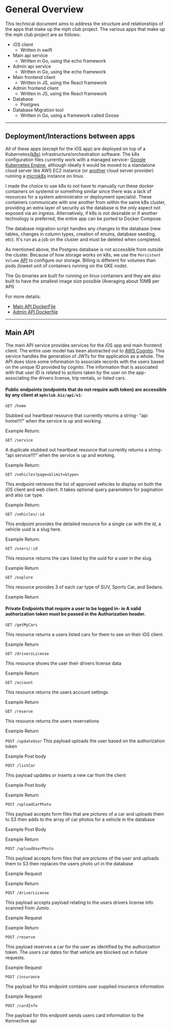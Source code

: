 # General Overview

This technical document aims to address the structure and relationships of the apps that make up the mph club project. The various apps that make up the mph club project are as follows:
- iOS client
  - Written in swift
- Main api service
  - Written in Go, using the echo framework
- Admin api service
  - Written in Go, using the echo framework
- Main frontend client
  - Written in JS, using the React framework
- Admin frontend client
  - Written in JS, using the React framework
- Database
  - Postgres
- Database Migration tool
  - Written in Go, using a framework called Goose
---

## Deployment/Interactions between apps
All of these apps (except for the iOS app) are deployed on top of a Kubernetes[(k8s)](https://kubernetes.io/) infrastructure/orchestration software. The k8s configuration files currently work with a managed service- [Google Kubernetes Engine](https://cloud.google.com/kubernetes-engine/), although ideally it would be moved to a standalone cloud server like AWS EC2 instance (or [another](https://www.hetzner.com/) cloud server provider) running a [microk8s](https://microk8s.io/) instance on linux.

I made the choice to use k8s to not have to manually run these docker containers on systemd or something similar since there was a lack of resources for a system administrator or deployment specialist. These containers communicate with one another from within the same k8s cluster, providing an extra layer of security as the database is the only aspect not exposed via an ingress. Alternatively, if k8s is not desirable or if another technology is preferred, the entire app can be ported to Docker Compose.

The database migration script handles any changes to the database (new tables, changes in column types, creation of enums, database seeding, etc). It's run as a job on the cluster and must be deleted when completed.

As mentioned above, the Postgres database is not accessible from outside the cluster. Because of how storage works on k8s, we use the `Persistent Volume` [API](https://kubernetes.io/docs/concepts/storage/persistent-volumes/) to configure our storage. Billing is different for volumes than pods (lowest unit of containers running on the GKE node).

The Go binaries are built for running on linux containers and they are also built to have the smallest image size possible (Averaging about 10MB per API)

For more details:
 - [Main API DockerFile](https://github.com/mph-club/api/blob/develop/docker/mphclub-rest-server/Dockerfile)
  - [Admin API Dockerfile](https://github.com/mph-club/cs-api/blob/develop/Dockerfile)

---

## Main API

The main API service provides services for the iOS app and main frontend client. The entire user model has been abstracted out to [AWS Cognito](https://aws.amazon.com/cognito/). This service handles the generation of JWTs for the application as a whole. The API does store some information to associate records with the users based on the unique ID provided by cognito. The information that is associated with that user ID is related to actions taken by the user on the app- associating the drivers license, trip rentals, or listed cars.

#### Public endpoints (endpoints that do not require auth token) are accessible by any client at `mphclub.biz/api/v1`:

`GET /home`

Stubbed out heartbeat resource that currently returns a string- “api home!!!!” when the service is up and working.

Example Return:


`GET /service`

A duplicate stubbed out heartbeat resource that currently returns a string- “api service!!!!” when the service is up and working.

Example Return:


`GET /vehicles?page=&limit=&type=`

This endpoint retrieves the list of approved vehicles to display on both the iOS client and web client. It takes optional query parameters for pagination and also car type.

Example Return:


`GET /vehicles/:id`

This endpoint provides the detailed resource for a single car with the id, a vehicle uuid is a slug here.

Example Return:

`GET /users/:id`

This resource returns the cars listed by the uuid for a user in the slug.

Example Return

`GET /explore`

This resource provides 3 of each car type of SUV, Sports Car, and Sedans.

Example Return

#### Private Endpoints that require a user to be logged in- ie A valid authorization token must be passed in the Authorization header.

`GET /getMyCars`

This resource returns a users listed cars for them to see on their iOS client.

Example Return

`GET /driversLicense`

This resource shows the user their drivers license data

Example Return

`GET /account`

This resource returns the users account settings

Example Return

`GET /reserve`

This resource returns the users reservations

Example Return

`POST /updateUser`
This payload uploads the user based on the authorization token

Example Post body

`POST /listCar`

This payload updates or inserts a new car from the client

Example Post body

Example Return

`POST /uploadCarPhoto`

This payload accepts form files that are pictures of a car and uploads them to S3 then adds to the array of car photos for a vehicle in the database

Example Post Body

Example Return

`POST /uploadUserPhoto`

This payload accepts form files that are pictures of the user and uploads them to S3 then replaces the users photo url in the database

Example Request

Example Return

`POST /driverLicense`

This payload accepts payload relating to the users drivers license info scanned from Jumio.

Example Request

Example Return

`POST /reserve`

This payload reserves a car for the user as identified by the authorization token. The users car dates for that vehicle are blocked out in future requests.

Example Request

`POST /insurance`

The payload for this endpoint contains user supplied insurance information

Example Request

`POST /cardInfo`

The payload for this endpoint sends users card information to the Konnective api
